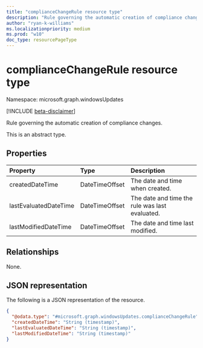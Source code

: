 ```yaml
---
title: "complianceChangeRule resource type"
description: "Rule governing the automatic creation of compliance changes."
author: "ryan-k-williams"
ms.localizationpriority: medium
ms.prod: "w10"
doc_type: resourcePageType
---
```


# complianceChangeRule resource type

Namespace: microsoft.graph.windowsUpdates

[!INCLUDE [beta-disclaimer](../../includes/beta-disclaimer.md)]

Rule governing the automatic creation of compliance changes.

This is an abstract type.

## Properties
|Property|Type|Description|
|:---|:---|:---|
|createdDateTime|DateTimeOffset|The date and time when created.|
|lastEvaluatedDateTime|DateTimeOffset|The date and time the rule was last evaluated.|
|lastModifiedDateTime|DateTimeOffset|The date and time last modified.|

## Relationships
None.

## JSON representation
The following is a JSON representation of the resource.
<!-- {
  "blockType": "resource",
  "@odata.type": "microsoft.graph.windowsUpdates.complianceChangeRule"
}
-->
``` json
{
  "@odata.type": "#microsoft.graph.windowsUpdates.complianceChangeRule",
  "createdDateTime": "String (timestamp)",
  "lastEvaluatedDateTime": "String (timestamp)",
  "lastModifiedDateTime": "String (timestamp)"
}
```


